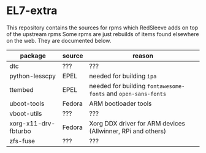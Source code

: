 # EL7-extra

This repository contains the sources for rpms which RedSleeve adds on top of the upstream rpms
Some rpms are just rebuilds of items found elsewhere on the web. They are documented below.

| package | source | reason
| --- | --- | ---
| dtc | ??? | ???
| python-lesscpy | EPEL | needed for building `ipa`
| ttembed | EPEL | needed for building `fontawesome-fonts` and `open-sans-fonts`
| uboot-tools | Fedora | ARM bootloader tools
| vboot-utils | ??? | ???
| xorg-x11-drv-fbturbo | Fedora | Xorg DDX driver for ARM devices (Allwinner, RPi and others)
| zfs-fuse | ??? | ???
